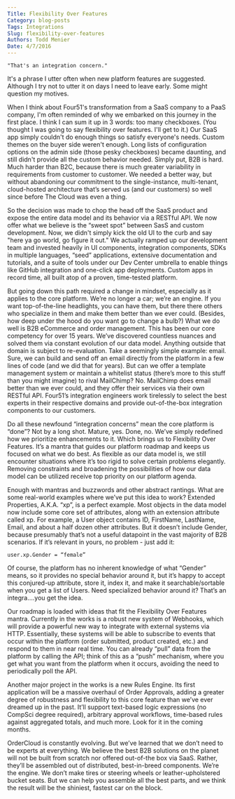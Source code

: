 ```yaml
---
Title: Flexibility Over Features
Category: blog-posts
Tags: Integrations
Slug: flexibility-over-features
Authors: Todd Menier
Date: 4/7/2016
--- 
```



    "That's an integration concern."

It's a phrase I utter often when new platform features are suggested. Although I try not to utter it on days I need to leave early. Some might question my motives.

When I think about Four51's transformation from a SaaS company to a PaaS company, I'm often reminded of why we embarked on this journey in the first place. I think I can sum it up in 3 words: too many checkboxes. (You thought I was going to say flexibility over features. I'll get to it.) Our SaaS app simply couldn't do enough things so satisfy everyone's needs. Custom themes on the buyer side weren't enough. Long lists of configuration options on the admin side (those pesky checkboxes) became daunting, and still didn't provide all the custom behavior needed. Simply put,  B2B is hard. Much harder than B2C, because there is much greater variability in requirements from customer to customer. We needed a better way, but without abandoning our commitment to the single-instance, multi-tenant, cloud-hosted architecture that’s served us (and our customers) so well since before The Cloud was even a thing.

So the decision was made to chop the head off the SaaS product and expose the entire data model and its behavior via a RESTful API. We now offer what we believe is the “sweet spot” between SasS and custom development. Now, we didn't simply kick the old UI to the curb and say "here ya go world, go figure it out." We actually ramped up our development team and invested heavily in UI components, integration components, SDKs in multiple languages, “seed” applications, extensive documentation and tutorials, and a suite of tools under our Dev Center umbrella to enable things like GitHub integration and one-click app deployments. Custom apps in record time, all built atop of a proven, time-tested platform.

But going down this path required a change in mindset, especially as it applies to the core platform. We’re no longer a car; we’re an engine. If you want top-of-the-line headlights, you can have them, but there there others who specialize in them and make them better than we ever could. (Besides, how deep under the hood do you want go to change a bulb?) What we do well is B2B eCommerce and order management. This has been our core competency for over 15 years. We’ve discovered countless nuances and solved them via constant evolution of our data model. Anything outside that domain is subject to re-evaluation. Take a seemingly simple example: email. Sure, we can build and send off an email directly from the platform in a few lines of code (and we did that for years). But can we offer a template management system or maintain a whitelist status (there’s more to this stuff than you might imagine) to rival MailChimp? No. MailChimp does email better than we ever could, and they offer their services via their own RESTful API. Four51’s integration engineers work tirelessly to select the best experts in their respective domains and provide out-of-the-box integration components to our customers.

Do all these newfound “integration concerns” mean the core platform is “done”? Not by a long shot. Mature, yes. Done, no. We’ve simply redefined how we prioritize enhancements to it. Which brings us to Flexibility Over Features. It’s a mantra that guides our platform roadmap and keeps us focused on what we do best. As flexible as our data model is, we still encounter situations where it’s too rigid to solve certain problems elegantly. Removing constraints and broadening the possibilities of how our data model can be utilized receive top priority on our platform agenda.

Enough with mantras and buzzwords and other abstract rantings. What are some real-world examples where we’ve put this idea to work? Extended Properties, A.K.A. “xp”, is a perfect example. Most objects in the data model now include some core set of attributes, along with an extension attribute called xp. For example, a User object contains ID, FirstName, LastName, Email, and about a half dozen other attributes. But it doesn’t include Gender, because presumably that’s not a useful datapoint in the vast majority of B2B scenarios. If it’s relevant in yours, no problem - just add it:

`user.xp.Gender = “female”`

Of course, the platform has no inherent knowledge of what “Gender” means, so it provides no special behavior around it, but it’s happy to accept this conjured-up attribute, store it, index it, and make it searchable/sortable when you get a list of Users. Need specialized behavior around it? That’s an integra….you get the idea.

Our roadmap is loaded with ideas that fit the Flexibility Over Features mantra. Currently in the works is a robust new system of Webhooks, which will provide a powerful new way to integrate with external systems via HTTP. Essentially, these systems will be able to subscribe to events that occur within the platform (order submitted, product created, etc.) and respond to them in near real time. You can already “pull” data from the platform by calling the API; think of this as a “push” mechanism, where you get what you want from the platform when it occurs, avoiding the need to periodically poll the API.

Another major project in the works is a new Rules Engine. Its first application will be a massive overhaul of Order Approvals, adding a greater degree of robustness and flexibility to this core feature than we’ve ever dreamed up in the past. It’ll support text-based logic expressions (no CompSci degree required), arbitrary approval workflows, time-based rules against aggregated totals, and much more. Look for it in the coming months.

OrderCloud is constantly evolving. But we’ve learned that we don’t need to be experts at everything. We believe the best B2B solutions on the planet will not be built from scratch nor offered out-of-the box via SaaS. Rather, they’ll be assembled out of distributed, best-in-breed components. We’re the engine. We don’t make tires or steering wheels or leather-upholstered bucket seats. But we can help you assemble all the best parts, and we think the result will be the shiniest, fastest car on the block.
